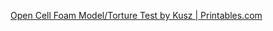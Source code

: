 
[Open Cell Foam Model/Torture Test by Kusz | Printables.com](https://www.printables.com/model/93963-open-cell-foam-modeltorture-test/files)











